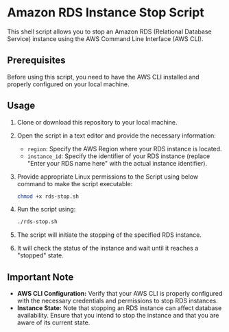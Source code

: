 # Amazon RDS Instance Stop Script

This shell script allows you to stop an Amazon RDS (Relational Database Service) instance using the AWS Command Line Interface (AWS CLI).

## Prerequisites

Before using this script, you need to have the AWS CLI installed and properly configured on your local machine.

## Usage

1. Clone or download this repository to your local machine.


2. Open the script in a text editor and provide the necessary information:

   - `region`: Specify the AWS Region where your RDS instance is located.
   - `instance_id`: Specify the identifier of your RDS instance (replace "Enter your RDS name here" with the actual instance identifier).

3. Provide appropriate Linux permissions to the Script using below command to make the script executable:

   ```bash
   chmod +x rds-stop.sh

4. Run the script using:

   ```bash
   ./rds-stop.sh

5. The script will initiate the stopping of the specified RDS instance.

6. It will check the status of the instance and wait until it reaches a "stopped" state.
   
## Important Note
* **AWS CLI Configuration:** Verify that your AWS CLI is properly configured with the necessary credentials and permissions to stop RDS instances.
* **Instance State:** Note that stopping an RDS instance can affect database availability. Ensure that you intend to stop the instance and that you are aware of its current state.

